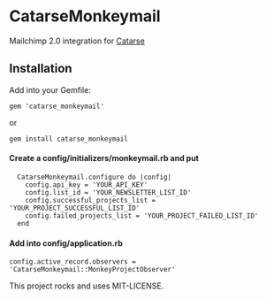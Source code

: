 # CatarseMonkeymail

Mailchimp 2.0 integration for [Catarse](http://github.com/catarse/catarse)


## Installation

Add into your Gemfile:

`gem 'catarse_monkeymail'`

or

`gem install catarse_monkeymail`


#### Create a config/initializers/monkeymail.rb and put

~~~
  CatarseMonkeymail.configure do |config|
    config.api_key = 'YOUR_API_KEY'
    config.list_id = 'YOUR_NEWSLETTER_LIST_ID'
    config.successful_projects_list = 'YOUR_PROJECT_SUCCESSFUL_LIST_ID'
    config.failed_projects_list = 'YOUR_PROJECT_FAILED_LIST_ID'
  end
~~~


#### Add into config/application.rb

`config.active_record.observers = 'CatarseMonkeymail::MonkeyProjectObserver'`


This project rocks and uses MIT-LICENSE.

